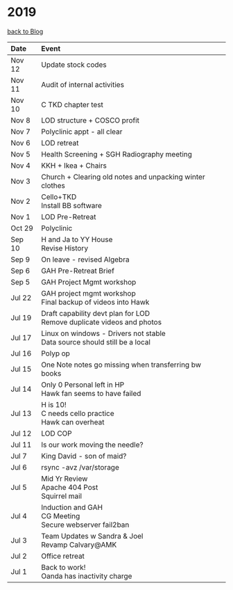 # 2019
[back to Blog](https://alwinwoo.github.io/blog)

Date    | Event
:---    | :---
Nov 12  |	Update stock codes
Nov 11	| Audit of internal activities
Nov 10  | C TKD chapter test
Nov 8	  | LOD structure + COSCO profit
Nov 7	  | Polyclinic appt - all clear
Nov 6	  | LOD retreat
Nov 5	  | Health Screening + SGH Radiography meeting
Nov 4	  | KKH + Ikea + Chairs
Nov 3	  | Church + Clearing old notes and unpacking winter clothes
Nov 2	  | Cello+TKD<br>Install BB software
Nov 1	  | LOD Pre-Retreat
Oct 29	| Polyclinic
Sep 10	| H and Ja to YY House<br>Revise History
Sep 9	  | On leave - revised Algebra
Sep 6	  | GAH Pre-Retreat Brief
Sep 5   |	GAH Project Mgmt workshop
Jul 22	| GAH project mgmt workshop<br>Final backup of videos into Hawk
Jul 19	| Draft capability devt plan for LOD<br>Remove duplicate videos and photos
Jul 17	| Linux on windows - Drivers not stable<br>Data source should still be a local
Jul 16	| Polyp op
Jul 15	| One Note notes go missing when transferring bw books
Jul 14	| Only 0 Personal left in HP<br>Hawk fan seems to have failed
Jul 13	| H is 10!<br>C needs cello practice<br>Hawk can overheat
Jul 12	| LOD COP
Jul 11	| Is our work moving the needle?
Jul 7	  | King David - son of maid?
Jul 6	  | rsync -avz /var/storage
Jul 5	  | Mid Yr Review<br>Apache 404 Post<br>Squirrel mail
Jul 4	  | Induction and GAH<br>CG Meeting<br>Secure webserver fail2ban
Jul 3	  | Team Updates w Sandra & Joel<br>Revamp Calvary@AMK
Jul 2	  | Office retreat
Jul 1	  |Back to work!<br>Oanda has inactivity charge
